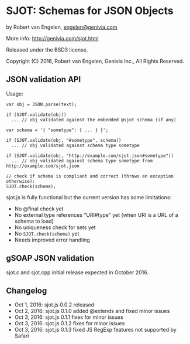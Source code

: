 
SJOT: Schemas for JSON Objects
==============================

by Robert van Engelen, engelen@genivia.com

More info:
http://genivia.com/sjot.html

Released under the BSD3 license.

Copyright (C) 2016, Robert van Engelen, Genivia Inc., All Rights Reserved.

JSON validation API
-------------------

Usage:

    var obj = JSON.parse(text);

    if (SJOT.validate(obj))
      ... // obj validated against the embedded @sjot schema (if any)
   
    var schema = '{ "sometype": { ... } }';
   
    if (SJOT.validate(obj, "#sometype", schema))
      ... // obj validated against schema type sometype
   
    if (SJOT.validate(obj, "http://example.com/sjot.json#sometype"))
      ... // obj validated against schema type sometype from http://example.com/sjot.json

    // check if schema is compliant and correct (throws an exception otherwise):
    SJOT.check(schema);

sjot.js is fully functional but the current version has some limitations:

- No @final check yet
- No external type references "URI#type" yet (when URI is a URL of a schema to load)
- No uniqueness check for sets yet
- No `SJOT.check(schema)` yet
- Needs improved error handling

gSOAP JSON validation
---------------------

sjot.c and sjot.cpp initial release expected in October 2016.

Changelog
---------

- Oct 1, 2016: sjot.js 0.0.2 released
- Oct 2, 2016: sjot.js 0.1.0 added @extends and fixed minor issues
- Oct 3, 2016: sjot.js 0.1.1 fixes for minor issues
- Oct 3, 2016: sjot.js 0.1.2 fixes for minor issues
- Oct 3, 2016: sjot.js 0.1.3 fixed JS RegExp features not supported by Safari
